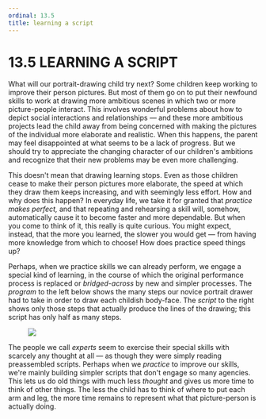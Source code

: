 ```yaml
---
ordinal: 13.5
title: learning a script
---
```


# 13.5 LEARNING A SCRIPT 

<p>What will our portrait-drawing child try next? Some children keep working to improve their person pictures. But most of them go on to put their newfound skills to work at drawing more ambitious scenes in which two or more picture-people interact. This involves wonderful problems about how to depict social interactions and relationships &mdash; and these more ambitious projects lead the child away from being concerned with making the pictures of the individual more elaborate and realistic. When this happens, the parent may feel disappointed at what seems to be a lack of progress. But we should try to appreciate the changing character of our children's ambitions and recognize that their new problems may be even more challenging.</p>
<p>This doesn't mean that drawing learning stops. Even as those children cease to make their person pictures more elaborate, the speed at which they draw them keeps increasing, and with seemingly less effort. How and why does this happen? In everyday life, we take it for granted that <em>practice makes perfect,</em> and that repeating and rehearsing a skill will, somehow, automatically cause it to become faster and more dependable. But when you come to think of it, this really is quite curious. You might expect, instead, that the more you learned, the slower you would get &mdash; from having more knowledge from which to choose! How does practice speed things up?</p>
<p>Perhaps, when we practice skills we can already perform, we engage a special kind of learning, in the course of which the original performance process is replaced or <em>bridged-across</em> by new and simpler processes. The <em>program</em> to the left below shows the many steps our novice portrait drawer had to take in order to draw each childish body-face. The <em>script</em> to the right shows only those steps that actually produce the lines of the drawing; this script has only half as many steps.</p>
<figure><img src="/images/ch13/13-12.png"></img></figure>
<p>The people we call <em>experts</em> seem to exercise their special skills with scarcely any thought at all &mdash; as though they were simply reading preassembled scripts. Perhaps when we <em>practice</em> to improve our skills, we're mainly building simpler scripts that don't engage so many agencies. This lets us do old things with much less <em>thought</em> and gives us more time to think of other things. The less the child has to think of where to put each arm and leg, the more time remains to represent what that picture-person is actually doing.</p>